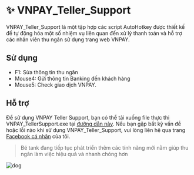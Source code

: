 # ✨ VNPAY_Teller_Support

VNPAY_Teller_Support là một tập hợp các script AutoHotkey được thiết kế để tự động hóa một số nhiệm vụ liên quan đến xử lý thanh toán và hỗ trợ các nhân viên thu ngân sử dụng trang web VNPAY.

## Sử dụng

- F1: Sửa thông tin thu ngân
- Mouse4: Gửi thông tin Banking đến khách hàng
- Mouse5: Check giao dịch VNPAY.

## Hỗ trợ

Để sử dụng VNPAY Teller Support, bạn có thể tải xuống file thực thi VNPAY_TellerSupport.exe tại [đường dẫn này](https://github.com/tgbiztank/AHKtank/raw/main/exe/VNPAY_Teller_Support/VNPAY_Teller_Support.exe). Nếu bạn gặp bất kỳ vấn đề hoặc lỗi nào khi sử dụng VNPAY_Teller_Support, vui lòng liên hệ qua trang [Facebook cá nhân](https://www.facebook.com/tgbiztank/) của tôi.
> Bé tank đang tiếp tục phát triển thêm các tính năng mới nằm giúp thu ngân làm việc hiệu quả và nhanh chóng hơn

![dog](https://cdn.pixabay.com/animation/2022/12/05/15/23/15-23-06-837_512.gif)